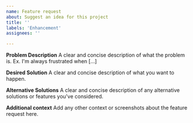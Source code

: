 ```yaml
---
name: Feature request
about: Suggest an idea for this project
title: ''
labels: 'Enhancement'
assignees: ''

---
```


**Problem Description**
A clear and concise description of what the problem is. Ex. I'm always frustrated when [...]

**Desired Solution**
A clear and concise description of what you want to happen.

**Alternative Solutions**
A clear and concise description of any alternative solutions or features you've considered.

**Additional context**
Add any other context or screenshots about the feature request here.
